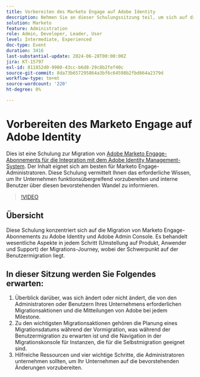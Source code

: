 ```yaml
---
title: Vorbereiten des Marketo Engage auf Adobe Identity
description: Nehmen Sie an dieser Schulungssitzung teil, um sich auf die Migration von Marketo Engage-Abonnements zu Adobe Identity vorzubereiten, wobei der Schwerpunkt auf der Benutzermigration, wichtigen Aktionen und wichtigen Ressourcen für Admins liegt, sowie auf Anleitungen zum Navigieren in der Migrationskonsole und zum Verständnis der Änderungen bei jedem Milestone.
solution: Marketo
feature: Administration
role: Admin, Developer, Leader, User
level: Intermediate, Experienced
doc-type: Event
duration: 3416
last-substantial-update: 2024-06-28T00:00:00Z
jira: KT-15797
exl-id: 811852d0-9900-43cc-b6d8-29c8b2fef40c
source-git-commit: 8da73b657295864a3bf6c64598b2fbd664a2379d
workflow-type: tm+mt
source-wordcount: '220'
ht-degree: 0%

---
```


# Vorbereiten des Marketo Engage auf Adobe Identity

Dies ist eine Schulung zur Migration von [Adobe Marketo Engage-Abonnements für die Integration mit dem Adobe Identity Management-System](https://experienceleague.adobe.com/en/docs/marketo/using/product-docs/administration/marketo-with-adobe-identity/adobe-identity-management-overview). Der Inhalt eignet sich am besten für Marketo Engage-Administratoren. Diese Schulung vermittelt Ihnen das erforderliche Wissen, um Ihr Unternehmen funktionsübergreifend vorzubereiten und interne Benutzer über diesen bevorstehenden Wandel zu informieren.


>[!VIDEO](https://video.tv.adobe.com/v/3430920/?learn=on)

## Übersicht

Diese Schulung konzentriert sich auf die Migration von Marketo Engage-Abonnements zu Adobe Identity und Adobe Admin Console. Es behandelt wesentliche Aspekte in jedem Schritt (Umstellung auf Produkt, Anwender und Support) der Migrations-Journey, wobei der Schwerpunkt auf der Benutzermigration liegt.

## In dieser Sitzung werden Sie Folgendes erwarten:

1. Überblick darüber, was sich ändert oder nicht ändert, die von den Administratoren oder Benutzern Ihres Unternehmens erforderlichen Migrationsaktionen und die Mitteilungen von Adobe bei jedem Milestone.
1. Zu den wichtigsten Migrationsaktionen gehören die Planung eines Migrationsdatums während der Vormigration, was während der Benutzermigration zu erwarten ist und die Navigation in der Migrationskonsole für Instanzen, die für die Selbstmigration geeignet sind.
1. Hilfreiche Ressourcen und vier wichtige Schritte, die Administratoren unternehmen sollten, um Ihr Unternehmen auf die bevorstehenden Änderungen vorzubereiten.
